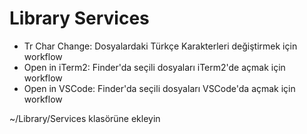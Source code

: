 # Library Services
- Tr Char Change: Dosyalardaki Türkçe Karakterleri değiştirmek için workflow
- Open in iTerm2: Finder'da seçili dosyaları iTerm2'de açmak için workflow
- Open in VSCode: Finder'da seçili dosyaları VSCode'da açmak için workflow

~/Library/Services klasörüne ekleyin
